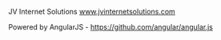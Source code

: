JV Internet Solutions
www.jvinternetsolutions.com

Powered by AngularJS - https://github.com/angular/angular.js